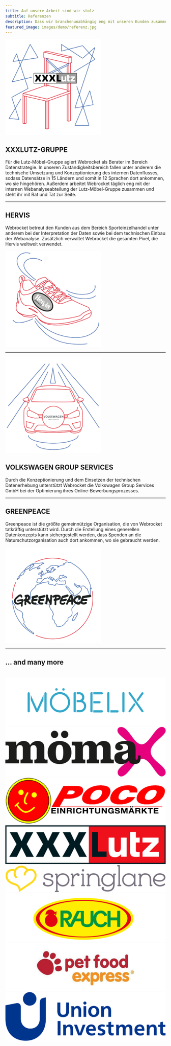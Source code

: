 ```yaml
---
title: Auf unsere Arbeit sind wir stolz
subtitle: Referenzen
description: Dass wir branchenunabhängig eng mit unseren Kunden zusammenarbeiten, kommt nicht von ungefähr. Wir bilden mit ihnen eine Symbiose für beste Ergebnisse – und zwar langfristig.
featured_image: images/demo/referenz.jpg
---
```


<div class="custom-row">
  <div class="custom-col">
    <img src="/images/partner/Illu_XXXLutz-350x350.png" style="width: 300px; margin: auto;" alt="XXXLutz" />
  </div>
  <div class="custom-col">
    <h2>XXXLUTZ-GRUPPE</h2>
    <p>Für die Lutz-Möbel-Gruppe agiert Webrocket als Berater im Bereich Datenstrategie. In unseren Zuständigkeitsbereich fallen unter anderem die technische Umsetzung und Konzeptionierung des internen Datenflusses, sodass Datensätze in 15 Ländern und somit in 12 Sprachen dort ankommen, wo sie hingehören. Außerdem arbeitet Webrocket täglich eng mit der internen Webanalyseabteilung der Lutz-Möbel-Gruppe zusammen und steht ihr mit Rat und Tat zur Seite.</p>
  </div>
</div>

---

<div class="custom-row reverse-mobile">
  <div class="custom-col">
    <h2>HERVIS</h2>
    <p>Webrocket betreut den Kunden aus dem Bereich Sporteinzelhandel unter anderem bei der Interpretation der Daten sowie bei dem technischen Einbau der Webanalyse. Zusätzlich verwaltet Webrocket die gesamten Pixel, die Hervis weltweit verwendet.</p>
  </div>
  <div class="custom-col">
    <img src="/images/partner/Illu_Hervis-350x350.png" style="width: 300px; margin: auto;" alt="Hervis" />
  </div>
</div>

---

<div class="custom-row">
  <div class="custom-col">
    <img src="/images/partner/Illu_VW-Group-350x350.png" style="width: 300px; margin: auto;" alt="Volkswagen Group Services" />
  </div>
  <div class="custom-col">
    <h2>VOLKSWAGEN GROUP SERVICES</h2>
    <p>Durch die Konzeptionierung und dem Einsetzen der technischen Datenerhebung unterstützt Webrocket die Volkswagen Group Services GmbH bei der Optimierung ihres Online-Bewerbungsprozesses.</p>
  </div>
</div>

---

<div class="custom-row reverse-mobile">
  <div class="custom-col">
    <h2>GREENPEACE</h2>
    <p>Greenpeace ist die größte gemeinnützige Organisation, die von Webrocket tatkräftig unterstützt wird. Durch die Erstellung eines generellen Datenkonzepts kann sichergestellt werden, dass Spenden an die Naturschutzorganisation auch dort ankommen, wo sie gebraucht werden.</p>
  </div>
  <div class="custom-col">
    <img src="/images/partner/Illu_Greenpeace-350x350.png" style="width: 300px; margin: auto;" alt="Greenpeace" />
  </div>
</div>

---

## ... and many more

<div class="slider-referenzen" style="margin-top: 2.5em;">
	<div class="slide-track">
		<div class="slide">
			<img src="/images/referenzen/moebelix.png" alt="moebelix" />
		</div>
		<div class="slide">
			<img src="/images/referenzen/moemax.jpg" alt="moemax" />
		</div>
		<div class="slide">
			<img src="/images/referenzen/poco.png" alt="poco" />
		</div>
		<div class="slide">
			<img src="/images/referenzen/xxxlutz.jpg" alt="xxxlutz" />
		</div>
		<div class="slide">
			<img src="/images/referenzen/springlane.png" alt="springlane" />
		</div>
		<div class="slide no-margin">
			<img src="/images/referenzen/rauch.png" alt="rauch" />
		</div>
		<div class="slide no-margin">
			<img src="/images/referenzen/petfoodexpress.png" alt="petfoodexpress" />
		</div>
		<div class="slide">
			<img src="/images/referenzen/unioninvestment.png" alt="unioninvestment" />
		</div>
	</div>
</div>

<!--- Weitere Partner
<div class="gallery" data-columns="3">
	<img src="/images/partner/Illu_Greenpeace-350x350.png">
	<img src="/images/partner/Illu_VW-Group-350x350.png">
	<img src="/images/partner/Illu_Hervis-350x350.png">
	<img src="/images/partner/Illu_XXXLutz-350x350.png">
</div>
-->
